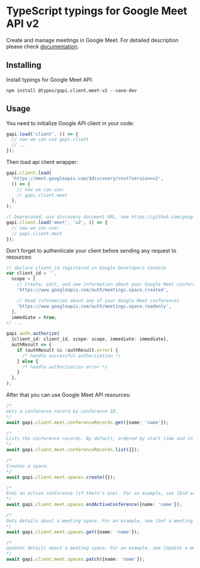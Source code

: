 # TypeScript typings for Google Meet API v2

Create and manage meetings in Google Meet.
For detailed description please check [documentation](https://developers.google.com/meet/api).

## Installing

Install typings for Google Meet API:

```
npm install @types/gapi.client.meet-v2 --save-dev
```

## Usage

You need to initialize Google API client in your code:

```typescript
gapi.load('client', () => {
  // now we can use gapi.client
  // ...
});
```

Then load api client wrapper:

```typescript
gapi.client.load(
  'https://meet.googleapis.com/$discovery/rest?version=v2',
  () => {
    // now we can use:
    // gapi.client.meet
  },
);
```

```typescript
// Deprecated, use discovery document URL, see https://github.com/google/google-api-javascript-client/blob/master/docs/reference.md#----gapiclientloadname----version----callback--
gapi.client.load('meet', 'v2', () => {
  // now we can use:
  // gapi.client.meet
});
```

Don't forget to authenticate your client before sending any request to resources:

```typescript
// declare client_id registered in Google Developers Console
var client_id = '',
  scope = [
    // Create, edit, and see information about your Google Meet conferences created by the app.
    'https://www.googleapis.com/auth/meetings.space.created',

    // Read information about any of your Google Meet conferences
    'https://www.googleapis.com/auth/meetings.space.readonly',
  ],
  immediate = true;
// ...

gapi.auth.authorize(
  {client_id: client_id, scope: scope, immediate: immediate},
  authResult => {
    if (authResult && !authResult.error) {
      /* handle successful authorization */
    } else {
      /* handle authorization error */
    }
  },
);
```

After that you can use Google Meet API resources: <!-- TODO: make this work for multiple namespaces -->

```typescript
/*
Gets a conference record by conference ID.
*/
await gapi.client.meet.conferenceRecords.get({name: 'name'});

/*
Lists the conference records. By default, ordered by start time and in descending order.
*/
await gapi.client.meet.conferenceRecords.list({});

/*
Creates a space.
*/
await gapi.client.meet.spaces.create({});

/*
Ends an active conference (if there's one). For an example, see [End active conference](https://developers.google.com/meet/api/guides/meeting-spaces#end-active-conference).
*/
await gapi.client.meet.spaces.endActiveConference({name: 'name'});

/*
Gets details about a meeting space. For an example, see [Get a meeting space](https://developers.google.com/meet/api/guides/meeting-spaces#get-meeting-space).
*/
await gapi.client.meet.spaces.get({name: 'name'});

/*
Updates details about a meeting space. For an example, see [Update a meeting space](https://developers.google.com/meet/api/guides/meeting-spaces#update-meeting-space).
*/
await gapi.client.meet.spaces.patch({name: 'name'});
```
